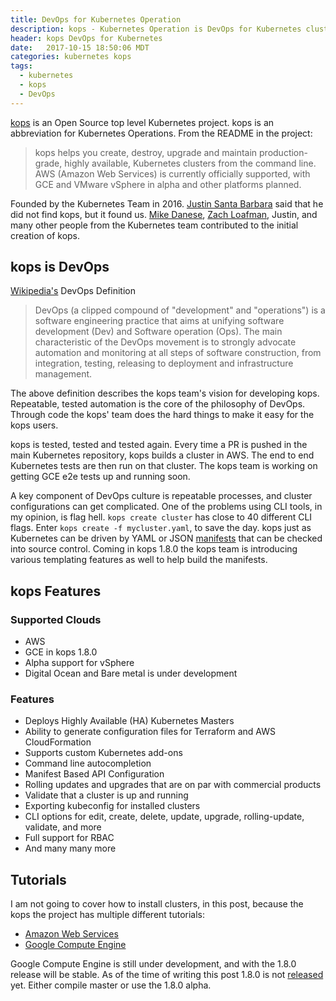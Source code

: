 ```yaml
---
title: DevOps for Kubernetes Operation
description: kops - Kubernetes Operation is DevOps for Kubernetes clusters.
header: kops DevOps for Kubernetes
date:   2017-10-15 18:50:06 MDT
categories: kubernetes kops
tags:
  - kubernetes
  - kops
  - DevOps
---
```


[kops](https://github.com/kubernetes/kops) is an Open Source top level
Kubernetes project.  kops is an abbreviation for Kubernetes Operations. From
the README in the project:

> kops helps you create, destroy, upgrade and maintain production-grade, highly
available, Kubernetes clusters from the command line. AWS (Amazon Web Services)
is currently officially supported, with GCE and VMware vSphere in alpha and
other platforms planned.

Founded by the Kubernetes Team in 2016. [Justin Santa
Barbara](https://github.com/justinsb) said that he did not find kops, but it
found us.  [Mike Danese](https://github.com/mikedanese), [Zach
Loafman](https://github.com/zmerlynn), Justin, and many other people from the
Kubernetes team contributed to the initial creation of kops.

## kops is DevOps

[Wikipedia's](https://en.wikipedia.org/wiki/DevOps) DevOps Definition

> DevOps (a clipped compound of "development" and "operations") is a software
engineering practice that aims at unifying software development (Dev) and
Software operation (Ops). The main characteristic of the DevOps movement is to
strongly advocate automation and monitoring at all steps of software
construction, from integration, testing, releasing to deployment and
infrastructure management.

The above definition describes the kops team's vision for developing kops.
Repeatable, tested automation is the core of the philosophy of DevOps.  Through
code the kops' team does the hard things to make it easy for the kops users.

kops is tested, tested and tested again.  Every time a PR is pushed in the main
Kubernetes repository, kops builds a cluster in AWS.  The end to end Kubernetes
tests are then run on that cluster.  The kops team is working on getting GCE e2e
tests up and running soon.

A key component of DevOps culture is repeatable processes, and cluster
configurations can get complicated.  One of the problems using CLI tools, in my
opinion, is flag hell.  `kops create cluster` has close to 40 different CLI flags.
Enter `kops create -f mycluster.yaml`, to save the day.  kops just as Kubernetes
can be driven by YAML or JSON [manifests](https://github.com/kubernetes/kops/blob/master/docs/manifests_and_customizing_via_api.md) that can be checked into source control.
Coming in kops 1.8.0 the kops team is introducing various templating features as
well to help build the manifests.

## kops Features

### Supported Clouds

- AWS
- GCE in kops 1.8.0
- Alpha support for vSphere
- Digital Ocean and Bare metal is under development

### Features

- Deploys Highly Available (HA) Kubernetes Masters
- Ability to generate configuration files for Terraform and AWS CloudFormation
- Supports custom Kubernetes add-ons
- Command line autocompletion
- Manifest Based API Configuration
- Rolling updates and upgrades that are on par with commercial products
- Validate that a cluster is up and running
- Exporting kubeconfig for installed clusters
- CLI options for edit, create, delete, update, upgrade, rolling-update,
  validate, and more
- Full support for RBAC
- And many many more

## Tutorials

I am not going to cover how to install clusters, in this post, because the kops
the project has multiple different tutorials:

- [Amazon Web Services](https://github.com/kubernetes/kops/blob/master/docs/aws.md)
- [Google Compute Engine](https://github.com/kubernetes/kops/blob/master/docs/tutorial/gce.md)

Google Compute Engine is still under development, and with the 1.8.0 release
will be stable.  As of the time of writing this post 1.8.0 is not
[released](https://github.com/kubernetes/kops/releases) yet. Either compile
master or use the 1.8.0 alpha.
